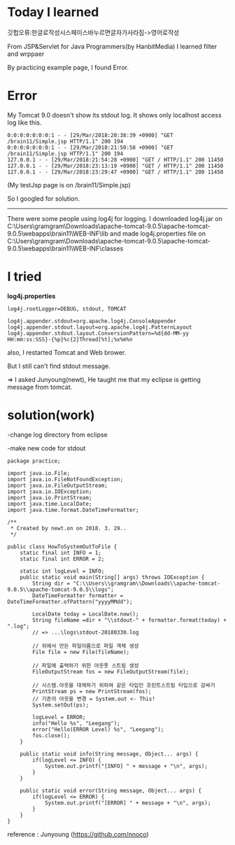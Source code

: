 Today I learned 
===========
깃헙오류:한글로작성시스페이스바누르면글자가사라짐->영어로작성


From JSP&Servlet for Java Programmers(by HanbitMedia)
I learned filter and wrppaer 

By practicing example page, I found Error.


Error
===========
My Tomcat 9.0 doesn't show its stdout log.
It shows only localhost access log like this.

```
0:0:0:0:0:0:0:1 - - [29/Mar/2018:20:38:39 +0900] "GET /brain11/Simple.jsp HTTP/1.1" 200 194
0:0:0:0:0:0:0:1 - - [29/Mar/2018:21:50:58 +0900] "GET /brain11/Simple.jsp HTTP/1.1" 200 194
127.0.0.1 - - [29/Mar/2018:21:54:28 +0900] "GET / HTTP/1.1" 200 11450
127.0.0.1 - - [29/Mar/2018:23:13:19 +0900] "GET / HTTP/1.1" 200 11450
127.0.0.1 - - [29/Mar/2018:23:29:47 +0900] "GET / HTTP/1.1" 200 11450
```


(My testJsp page is on /brain11/Simple.jsp)

So I googled for solution.

***

There were some people using log4j for logging.
I downloaded log4j.jar on C:\Users\gramgram\Downloads\apache-tomcat-9.0.5\apache-tomcat-9.0.5\webapps\brain11\WEB-INF\lib
and made log4j.properties file on C:\Users\gramgram\Downloads\apache-tomcat-9.0.5\apache-tomcat-9.0.5\webapps\brain11\WEB-INF\classes


I tried 
===========
**log4j.properties**

```
log4j.rootLogger=DEBUG, stdout, TOMCAT

log4j.appender.stdout=org.apache.log4j.ConsoleAppender
log4j.appender.stdout.layout=org.apache.log4j.PatternLayout
log4j.appender.stdout.layout.ConversionPattern=%d{dd-MM-yy HH:mm:ss:SSS}-{%p}%c{2}Thread[%t];%x%m%n
```



also, I restarted Tomcat and Web brower.

But I still can't find stdout message.

=> I asked Junyoung(newt), He taught me that my eclipse is getting message from tomcat.



solution(work)
===========
-change log directory from eclipse 

-make new code for stdout

```
package practice;

import java.io.File;
import java.io.FileNotFoundException;
import java.io.FileOutputStream;
import java.io.IOException;
import java.io.PrintStream;
import java.time.LocalDate;
import java.time.format.DateTimeFormatter;

/**
 * Created by newt.on on 2018. 3. 29..
 */

public class HowToSystemOutToFile {
	static final int INFO = 1;
	static final int ERROR = 2;
	
	static int logLevel = INFO;
	public static void main(String[] args) throws IOException {
		String dir = "C:\\Users\\gramgram\\Downloads\\apache-tomcat-9.0.5\\apache-tomcat-9.0.5\\logs";
		DateTimeFormatter formatter = DateTimeFormatter.ofPattern("yyyyMMdd");
		
		LocalDate today = LocalDate.now();
		String fileName =dir + "\\stdout-" + formatter.format(today) + ".log";
		// => ...\logs\stdout-20180330.log
		
		// 위에서 만든 파일이름으로 파일 객체 생성
		File file = new File(fileName);
		
		// 파일에 출력하기 위한 아웃풋 스트림 생성
		FileOutputStream fos = new FileOutputStream(file);
		
		// 시스템.아웃을 대체하기 위하여 같은 타입인 프린트스트림 타입으로 감싸기
		PrintStream ps = new PrintStream(fos);
		// 기존의 아웃을 변경 = System.out <- This!
		System.setOut(ps);
		
		logLevel = ERROR;
		info("Hello %s", "Leegang");
		error("Hello(ERROR Level) %s", "Leegang");
		fos.close();
	}
	
	public static void info(String message, Object... args) {
		if(logLevel <= INFO) {
			System.out.printf("[INFO] " + message + "\n", args);
		}
	}
	
	public static void error(String message, Object... args) {
		if(logLevel <= ERROR) {
			System.out.printf("[ERROR] " + message + "\n", args);
		}
	}
}
```

reference : Junyoung (https://github.com/nnoco)


